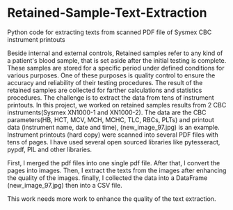 # Retained-Sample-Text-Extraction
Python code for extracting texts from scanned PDF file of Sysmex CBC instrument printouts

Beside internal and external controls, Retained samples refer to any kind of a patient's blood sample, that is set aside after the initial testing is complete. These samples are stored for a specific period under defined conditions for various purposes. One of these purposes is quality control to ensure the accuracy and reliability of their testing procedures. 
The result of the retained samples are collected for farther calculations and statistics procedures. The challenge is to extract the data from tens of instrument printouts. In this project, we worked on retained samples results from 2 CBC instruments(Sysmex XN1000-1 and XN1000-2). The data are the CBC parameters(HB, HCT, MCV, MCH, MCHC, TLC, RBCs, PLTs) and printout data (instrument name, date and time), (new_image_97.jpg) is an example. Instrument printouts (hard copy) were scanned into several PDF files with tens of pages. I have used several open sourced libraries like pytesseract, pypdf, PIL and other libraries.

First, I merged the pdf files into one single pdf file. After that, I convert the pages into images. Then, I extract the texts from the images after enhancing the quality of the images. finally, I collected the data into a DataFrame (new_image_97.jpg) then into a CSV file.


This work needs more work to enhance the quality of the text extraction.


